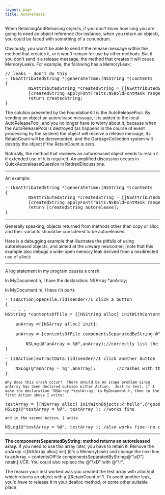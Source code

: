```yaml
---
layout: page
title: AutoRelease
---
```




When RetainingAndReleasing objects, if you don't know how long you are going to need an object reference (for instance, when you     return an object),
you could be faced with something of a conundrum.

Obviously, you won't be able to send it the     release message within the method that creates it, or it won't remain for use by other methods. But if you 
don't send it a     release message, the method that creates it will cause MemoryLeaks. For example, the following has a MemoryLeak:

<pre>
// leaks - don't do this
- (NSAttributedString *)generateTime:(NSString *)contents
{
         NSAttributedString *createdString = [[NSAttributedString alloc] initWithString:contents];
         [createdString applyFontTraits:NSBoldFontMask range:NSMakeRange(0, [contents length])];
         return createdString;
}
</pre>

The solution presented by the FoundationKit is the AutoReleasePool. By sending an object an     autorelease message,
it is added to the local AutoReleasePool, and you no longer have to worry about it, because when the AutoReleasePool is destroyed
(as happens in the course of event processing by the system) the object will receive a     release message, its RetainCount will be decremented,
and the GarbageCollection system will destroy the object if the RetainCount is zero.

Naturally, the method that receives an     autoreleased object needs to     retain it if extended use of it is required. An amplified discussion occurs in
QuickAutoreleaseQuestion in RetiredDiscussions.

----

An example:

<pre>
- (NSAttributedString *)generateTime:(NSString *)contents
{
         NSAttributedString *createdString = [[NSAttributedString alloc] initWithString:contents];
         [createdString applyFontTraits:NSBoldFontMask range:NSMakeRange(0, [contents length])];
         return [createdString autorelease];
}
</pre>

----

Generally speaking, objects returned from methods other than     copy or     alloc and their variants should be considered to be autoreleased.

Here is a debugging example that illustrates the pitfalls of using autoreleased objects, and aimed at the unwary newcomer;
(note that this example also debugs a wide-open memory leak derived from a misdirected use of     alloc):

----

A log statement in my program causes a crash:

In MyDocument.h, I have the declaration:  NSArray *anArray;

In MyDocument.m, I have (in part):

<pre>
- (IBAction)openFile:(id)sender//I click a button
{  
   . . .
NSString *contentsOfFile = [[NSString alloc] initWithContentsOfFile:myPath];

	anArray =[[NSArray alloc] init];

    anArray = [contentsOfFile componentsSeparatedByString:@"\xD"];//CR

		NSLog(@"anArray = %@",anArray);//correctly list the 139 strings in anArray
}

- (IBAction)extractData:(id)sender//I click another button
{
	NSLog(@"anArray = %@",anArray);        //crashes with the message: program "has exited due to signal 5 (SIGTRAP)."
}
</pre>
	Why does this crash occur?  There should be no scope problem since anArray has been declared outside either Action.  Just to test, if I make the declaration "NSArray *testArray; in MyDocument.h, then in the first Action above I write:
<pre>
testArray = [[NSArray alloc] initWithObjects:@"hello",@"goodbye",nil];
NSLog(@"testArray = %@", testArray ); //works fine
</pre>
	and in the second Action, I write
<pre>
NSLog(@"testArray = %@", testArray ); /also works fine--no crash
</pre>

----

**The     componentsSeparatedByString: method returns an autoreleased array.** If you need to use this array later, you have to retain it. Remove the     anArray =[[NSArray alloc] init] (it's a MemoryLeak) and change the next line to         anArray = contentsOfFile componentsSeparatedByString:@"\xD"] retain];//CR. You could also replace the @"\xD" with @"\r".

The reason your test worked was you created the test array with alloc/init which returns an object with a [[RetainCount of 1. To avoid another leak, you'd have to     release it in your     dealloc method, or some other suitable place.

